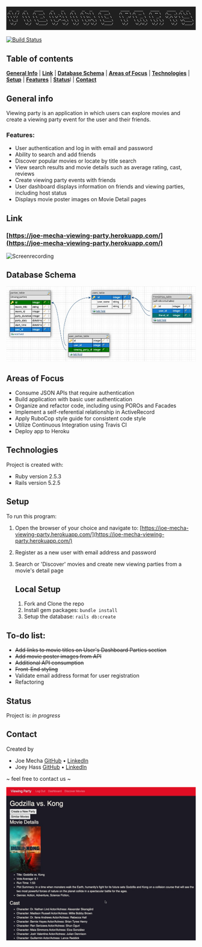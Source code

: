 ![Title](lib/images/title_01_viewing_party.jpeg)

[![Build Status](https://travis-ci.com/joemecha/viewing_party.svg?branch=main)](https://travis-ci.com/joemecha/viewing_party)
## Table of contents
[**General Info**](#general-info) |
[**Link**](#link) |
[**Database Schema**](#database-schema) |
[**Areas of Focus**](#areas-of-focus) |
[**Technologies**](#technologies) |
[**Setup**](#setup) |
[**Features**](#features) |
[**Status**](#status)l |
[**Contact**](contact)


## General info
Viewing party is an application in which users can explore movies and create a viewing party event for the user and their friends.

### Features:
  * User authentication and log in with email and password
  * Ability to search and add friends
  * Discover popular movies or locate by title search
  * View search results and movie details such as average rating, cast, reviews
  * Create viewing party events with friends
  * User dashboard displays information on friends and viewing parties, including host status
  * Displays movie poster images on Movie Detail pages


## Link
### [https://joe-mecha-viewing-party.herokuapp.com/](https://joe-mecha-viewing-party.herokuapp.com/)


![Screenrecording](lib/images/viewing_party_demo.gif)

## Database Schema
![Diagram](lib/images/viewing_party_diagram.jpeg "Database Schema")

## Areas of Focus
* Consume JSON APIs that require authentication
* Build application with basic user authentication
* Organize and refactor code, including using POROs and Facades
* Implement a self-referential relationship in ActiveRecord
* Apply RuboCop style guide for consistent code style
* Utilize Continuous Integration using Travis CI
* Deploy app to Heroku

## Technologies
Project is created with:
* Ruby version 2.5.3
* Rails version 5.2.5

## Setup
To run this program:

1. Open the browser of your choice and navigate to:
[https://joe-mecha-viewing-party.herokuapp.com/](https://joe-mecha-viewing-party.herokuapp.com/)
2. Register as a new user with email address and password
3. Search or 'Discover' movies and create new viewing parties from a movie's detail page

   ## Local Setup

   1. Fork and Clone the repo
   2. Install gem packages: `bundle install`
   3. Setup the database: `rails db:create`

## To-do list:
* ~~Add links to movie titles on User's Dashboard Parties section~~
* ~~Add movie poster images from API~~
* ~~Additional API consumption~~
* ~~Front-End styling~~
* Validate email address format for user registration
* Refactoring


## Status
Project is: _in progress_

## Contact
Created by
* Joe Mecha [GitHub](https://github.com/joemecha) • [LinkedIn](https://www.linkedin.com/in/joemecha/)
* Joey Hass [GitHub](https://github.com/joeyh92989) • [LinkedIn](https://www.linkedin.com/in/haasjoseph/)

~ feel free to contact us ~

![Screenshot](lib/images/movie_detail_screenshot.jpeg)
